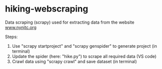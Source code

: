 # hiking-webscraping
Data scraping (scrapy) used for extracting data from the website www.nynjtc.org

Steps:
1. Use "scrapy startproject" and "scrapy genspider" to generate project (in terminal)
2. Update the spider (here: "hike.py") to scrape all required data (VS code)
3. Crawl data using "scrapy crawl" and save dataset (in terminal)
